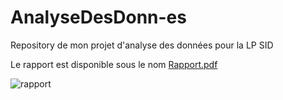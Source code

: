 # AnalyseDesDonn-es
Repository de mon projet d'analyse des données pour la LP SID

Le rapport est disponible sous le nom [Rapport.pdf](https://github.com/cmnemoi/AnalyseDesDonn-es/blob/main/Rapport.pdf)

![rapport](https://discord.com/channels/@me/513701275305639947/956498650660495410)
